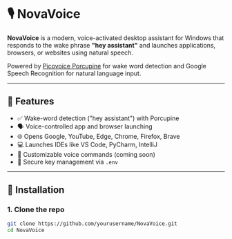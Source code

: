 # 🎙️ NovaVoice

**NovaVoice** is a modern, voice-activated desktop assistant for Windows that responds to the wake phrase **"hey assistant"** and launches applications, browsers, or websites using natural speech.

Powered by [Picovoice Porcupine](https://picovoice.ai/platform/porcupine/) for wake word detection and Google Speech Recognition for natural language input.

---

## 🚀 Features

- ✅ Wake-word detection ("hey assistant") with Porcupine
- 🗣️ Voice-controlled app and browser launching
- 🌐 Opens Google, YouTube, Edge, Chrome, Firefox, Brave
- 💻 Launches IDEs like VS Code, PyCharm, IntelliJ
- 🧠 Customizable voice commands (coming soon)
- 🔐 Secure key management via `.env`

---

## 🔧 Installation

### 1. Clone the repo

```bash
git clone https://github.com/yourusername/NovaVoice.git
cd NovaVoice
